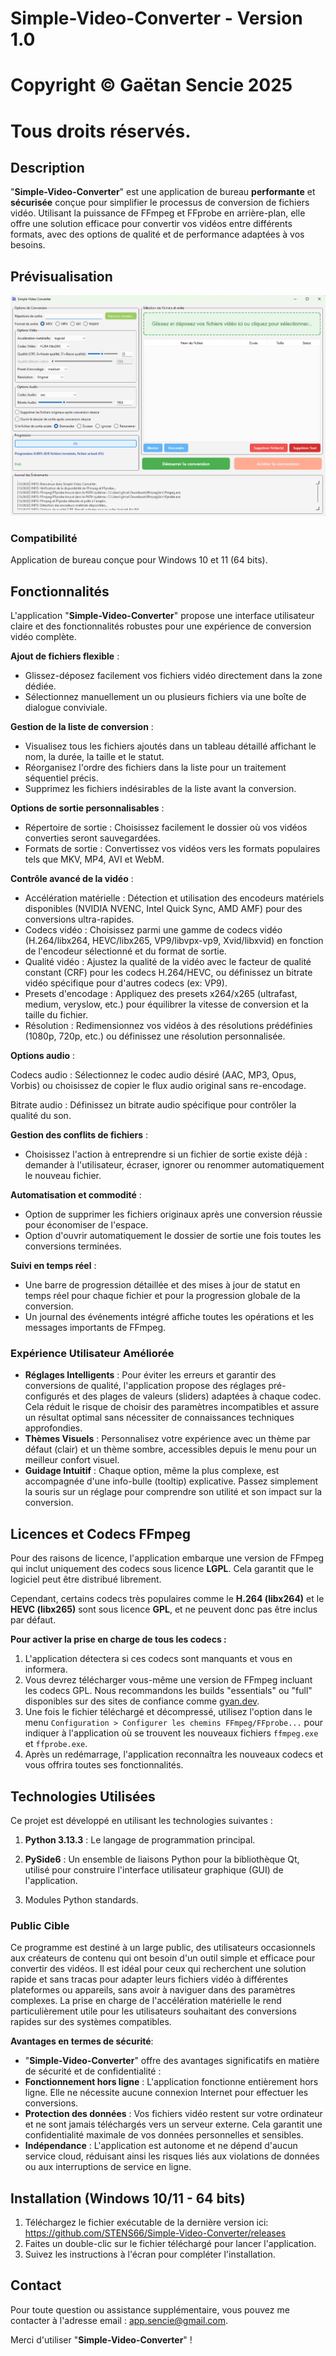 # Simple-Video-Converter - Version 1.0

# Copyright © Gaëtan Sencie 2025

# Tous droits réservés.



## Description



"**Simple-Video-Converter**" est une application de bureau **performante** et **sécurisée** conçue pour simplifier le processus de conversion de fichiers vidéo. Utilisant la puissance de FFmpeg et FFprobe en arrière-plan, elle offre une solution efficace pour convertir vos vidéos entre différents formats, avec des options de qualité et de performance adaptées à vos besoins.


## Prévisualisation

![Capture d'écran de l'application Simple-Video-Converter](https://github.com/STENS66/Simple-Video-Converter/blob/main/images/window.png?raw=true)


### Compatibilité


Application de bureau conçue pour Windows 10 et 11 (64 bits).


## Fonctionnalités



L'application "**Simple-Video-Converter**" propose une interface utilisateur claire et des fonctionnalités robustes pour une expérience de conversion vidéo complète.



**Ajout de fichiers flexible** :



* Glissez-déposez facilement vos fichiers vidéo directement dans la zone dédiée.
* Sélectionnez manuellement un ou plusieurs fichiers via une boîte de dialogue conviviale.



**Gestion de la liste de conversion** :



* Visualisez tous les fichiers ajoutés dans un tableau détaillé affichant le nom, la durée, la taille et le statut.
* Réorganisez l'ordre des fichiers dans la liste pour un traitement séquentiel précis.
* Supprimez les fichiers indésirables de la liste avant la conversion.



**Options de sortie personnalisables** :



* Répertoire de sortie : Choisissez facilement le dossier où vos vidéos converties seront sauvegardées.
* Formats de sortie : Convertissez vos vidéos vers les formats populaires tels que MKV, MP4, AVI et WebM.



**Contrôle avancé de la vidéo** :



* Accélération matérielle : Détection et utilisation des encodeurs matériels disponibles (NVIDIA NVENC, Intel Quick Sync, AMD AMF) pour des conversions ultra-rapides.
* Codecs vidéo : Choisissez parmi une gamme de codecs vidéo (H.264/libx264, HEVC/libx265, VP9/libvpx-vp9, Xvid/libxvid) en fonction de l'encodeur sélectionné et du format de sortie.
* Qualité vidéo : Ajustez la qualité de la vidéo avec le facteur de qualité constant (CRF) pour les codecs H.264/HEVC, ou définissez un bitrate vidéo spécifique pour d'autres codecs (ex: VP9).
* Presets d'encodage : Appliquez des presets x264/x265 (ultrafast, medium, veryslow, etc.) pour équilibrer la vitesse de conversion et la taille du fichier.
* Résolution : Redimensionnez vos vidéos à des résolutions prédéfinies (1080p, 720p, etc.) ou définissez une résolution personnalisée.



**Options audio** :



Codecs audio : Sélectionnez le codec audio désiré (AAC, MP3, Opus, Vorbis) ou choisissez de copier le flux audio original sans re-encodage.

Bitrate audio : Définissez un bitrate audio spécifique pour contrôler la qualité du son.



**Gestion des conflits de fichiers** :



* Choisissez l'action à entreprendre si un fichier de sortie existe déjà : demander à l'utilisateur, écraser, ignorer ou renommer automatiquement le nouveau fichier.



**Automatisation et commodité** :



* Option de supprimer les fichiers originaux après une conversion réussie pour économiser de l'espace.
* Option d'ouvrir automatiquement le dossier de sortie une fois toutes les conversions terminées.



**Suivi en temps réel** :



* Une barre de progression détaillée et des mises à jour de statut en temps réel pour chaque fichier et pour la progression globale de la conversion.
* Un journal des événements intégré affiche toutes les opérations et les messages importants de FFmpeg.



### Expérience Utilisateur Améliorée

*   **Réglages Intelligents** : Pour éviter les erreurs et garantir des conversions de qualité, l'application propose des réglages pré-configurés et des plages de valeurs (sliders) adaptées à chaque codec. Cela réduit le risque de choisir des paramètres incompatibles et assure un résultat optimal sans nécessiter de connaissances techniques approfondies.
*   **Thèmes Visuels** : Personnalisez votre expérience avec un thème par défaut (clair) et un thème sombre, accessibles depuis le menu pour un meilleur confort visuel.
*   **Guidage Intuitif** : Chaque option, même la plus complexe, est accompagnée d'une info-bulle (tooltip) explicative. Passez simplement la souris sur un réglage pour comprendre son utilité et son impact sur la conversion.


## Licences et Codecs FFmpeg

Pour des raisons de licence, l'application embarque une version de FFmpeg qui inclut uniquement des codecs sous licence **LGPL**. Cela garantit que le logiciel peut être distribué librement.

Cependant, certains codecs très populaires comme le **H.264 (libx264)** et le **HEVC (libx265)** sont sous licence **GPL**, et ne peuvent donc pas être inclus par défaut.

**Pour activer la prise en charge de tous les codecs :**

1.  L'application détectera si ces codecs sont manquants et vous en informera.
2.  Vous devrez télécharger vous-même une version de FFmpeg incluant les codecs GPL. Nous recommandons les builds "essentials" ou "full" disponibles sur des sites de confiance comme [gyan.dev](https://www.gyan.dev/ffmpeg/builds/).
3.  Une fois le fichier téléchargé et décompressé, utilisez l'option dans le menu `Configuration > Configurer les chemins FFmpeg/FFprobe...` pour indiquer à l'application où se trouvent les nouveaux fichiers `ffmpeg.exe` et `ffprobe.exe`.
4.  Après un redémarrage, l'application reconnaîtra les nouveaux codecs et vous offrira toutes ses fonctionnalités.


## Technologies Utilisées

Ce projet est développé en utilisant les technologies suivantes :

1. **Python 3.13.3** : Le langage de programmation principal.

2. **PySide6** : Un ensemble de liaisons Python pour la bibliothèque Qt, utilisé pour construire l'interface utilisateur graphique (GUI) de l'application.

3. Modules Python standards.



### Public Cible



Ce programme est destiné à un large public, des utilisateurs occasionnels aux créateurs de contenu qui ont besoin d'un outil simple et efficace pour convertir des vidéos. Il est idéal pour ceux qui recherchent une solution rapide et sans tracas pour adapter leurs fichiers vidéo à différentes plateformes ou appareils, sans avoir à naviguer dans des paramètres complexes. La prise en charge de l'accélération matérielle le rend particulièrement utile pour les utilisateurs souhaitant des conversions rapides sur des systèmes compatibles.



**Avantages en termes de sécurité**:



* "**Simple-Video-Converter**" offre des avantages significatifs en matière de sécurité et de confidentialité :
* **Fonctionnement hors ligne** : L'application fonctionne entièrement hors ligne. Elle ne nécessite aucune connexion Internet pour effectuer les conversions.
* **Protection des données** : Vos fichiers vidéo restent sur votre ordinateur et ne sont jamais téléchargés vers un serveur externe. Cela garantit une confidentialité maximale de vos données personnelles et sensibles.
* **Indépendance** : L'application est autonome et ne dépend d'aucun service cloud, réduisant ainsi les risques liés aux violations de données ou aux interruptions de service en ligne.



## Installation (Windows 10/11 - 64 bits)



1. Téléchargez le fichier exécutable de la dernière version ici: https://github.com/STENS66/Simple-Video-Converter/releases
2. Faites un double-clic sur le fichier téléchargé pour lancer l'application.
3. Suivez les instructions à l'écran pour compléter l'installation.




## Contact



Pour toute question ou assistance supplémentaire, vous pouvez me contacter à l'adresse email : app.sencie@gmail.com.

Merci d'utiliser "**Simple-Video-Converter**" !

